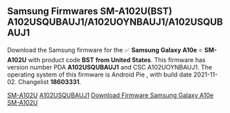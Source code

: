 <h2>Samsung Firmwares SM-A102U(BST) A102USQUBAUJ1/A102UOYNBAUJ1/A102USQUBAUJ1</h2>
Download the Samsung firmware for the ✅ <strong>Samsung Galaxy A10e </strong> ⭐ <strong>SM-A102U</strong> with product code <strong>BST</strong> <strong> from United States</strong>. This firmware has version number PDA <strong>A102USQUBAUJ1</strong> and CSC A102UOYNBAUJ1. The operating system of this firmware is Android Pie , with build date 2021-11-02. Changelist <strong>18603331</strong>.


[SM-A102U](https://samfirm.shop/samsung/model/SM-A102U)
[A102USQUBAUJ1](https://samfirm.shop/samsung/pda/A102USQUBAUJ1)
[Download Firmware Samsung Galaxy A10e SM-A102U](https://samfirm.shop/samsung/firmware/470798)
